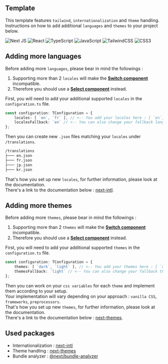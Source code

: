 ## Template
This template features `tailwind`, `internationalization` and `theme` handling.<br>
Instructions on how to add additional `languages` and `themes` to your project below.<br>

![Next JS](https://img.shields.io/badge/Next-black?style=for-the-badge&logo=next.js&logoColor=white)
![React](https://img.shields.io/badge/react-%2320232a.svg?style=for-the-badge&logo=react&logoColor=%2361DAFB)
![TypeScript](https://img.shields.io/badge/typescript-%23007ACC.svg?style=for-the-badge&logo=typescript&logoColor=white)
![JavaScript](https://img.shields.io/badge/javascript-%23323330.svg?style=for-the-badge&logo=javascript&logoColor=%23F7DF1E)
![TailwindCSS](https://img.shields.io/badge/tailwindcss-%2338B2AC.svg?style=for-the-badge&logo=tailwind-css&logoColor=white)
![CSS3](https://img.shields.io/badge/css3-%231572B6.svg?style=for-the-badge&logo=css3&logoColor=white)

## Adding more languages
Before adding more `languages`, please bear in mind the followings :<br>

1. Supporting more than 2 `locales` will make the <u>**Switch component**</u> incompatible.
2. Therefore you should use a <u>**Select component**</u> instead.

First, you will need to add your additional supported `locales` in the `configuration.ts` file.<br>
```typescript
const configuration: TConfiguration = {
    locales: [ `en`, `fr` ], // <-- You add your locales here : [ `en`, `fr`, `jp`, `kr` ]
    localesFallback: `en` // <-- You can also change your fallback language here
};
```
Then you can create new `.json` files matching your `locales` under `/translations`.<br>
```markdown
/translations
├─── en.json
├─── fr.json
├─── jp.json
├─── kr.json
```
That's how you set up new `locales`, for further information, please look at the documentation.<br>
There's a link to the documentation below : [next-intl](#used-packages).<br>

## Adding more themes
Before adding more `themes`, please bear in mind the followings :<br>

1. Supporting more than 2 `themes` will make the <u>**Switch component**</u> incompatible.
2. Therefore you should use a <u>**Select component**</u> instead.

First, you will need to add your additional supported `themes` in the `configuration.ts` file.<br>
```typescript
const configuration: TConfiguration = {
    themes: [ `dark`, `light` ], // <-- You add your themes here : [ `dark`, `dawn`, `light`, `neon` ]
    themesFallback: `light` // <-- You can also change your fallback theme here
};
```
Then you can work on your `css variables` for each `theme` and implement them according to your setup.<br>
Your implementation will vary depending on your approach : `vanilla CSS`, `frameworks`, `preprocessors`.<br>
That's how you set up new `themes`, for further information, please look at the documentation.<br>
There's a link to the documentation below : [next-themes](#used-packages).<br>

## Used packages
- Internationalization : [next-intl](https://next-intl-docs.vercel.app/docs/getting-started)
- Theme handling : [next-themes](https://github.com/pacocoursey/next-themes)
- Bundle analyzer : [@next/bundle-analyzer](https://www.npmjs.com/package/@next/bundle-analyzer)